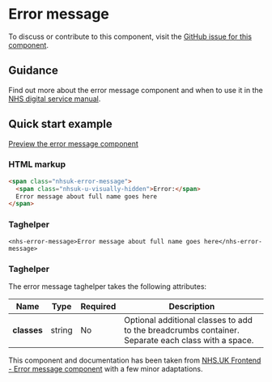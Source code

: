 ﻿# Error message

To discuss or contribute to this component, visit the [GitHub issue for this component]().

## Guidance
Find out more about the error message component and when to use it in the [NHS digital service manual](https://beta.nhs.uk/service-manual/styles-components-patterns/error-message).

## Quick start example

[Preview the error message component]()

### HTML markup

```html
<span class="nhsuk-error-message">
  <span class="nhsuk-u-visually-hidden">Error:</span> 
  Error message about full name goes here
</span>
```

### Taghelper

```
<nhs-error-message>Error message about full name goes here</nhs-error-message>
```
### Taghelper

The error message taghelper takes the following attributes:

| Name                      | Type     | Required  | Description             |
| --------------------------|----------|-----------|-------------------------|
| **classes**             | string   | No        | Optional additional classes to add to the breadcrumbs container. Separate each class with a space. |

This component and documentation has been taken from [NHS.UK Frontend - Error message component](https://github.com/nhsuk/nhsuk-frontend/tree/master/packages/components/error-message) with a few minor adaptations.